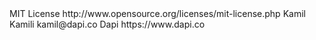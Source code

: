 <licenses>
    <license>
        <name>MIT License</name>
        <url>http://www.opensource.org/licenses/mit-license.php</url>
    </license>
</licenses>

<developers>
    <developer>
        <name>Kamil Kamili</name>
        <email>kamil@dapi.co</email>
        <organization>Dapi</organization>
        <organizationUrl>https://www.dapi.co</organizationUrl>
    </developer>
</developers>

